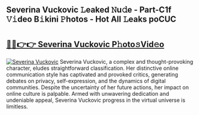 ## Severina Vuckovic 𝙻eaked 𝙽u𝚍e - Part-C1f 𝚅𝚒deo B𝚒kini 𝙿hotos - Hot All 𝙻eaks poCUC

# <h2><a href="http://ld0gzf1.urlbe.top/?page=Severina+Vuckovic">🔗🔗👉👉 Severina Vuckovic P𝚑oto𝚜Vid𝚎o</a></h2>

[![Severina Vuckovic](https://i.imgur.com/eBuTRDB.gif)](http://ld0gzf1.urlbe.top/?page=Severina+Vuckovic)
Severina Vuckovic, a complex and thought-provoking character, eludes straightforward classification. Her distinctive online communication style has captivated and provoked critics, generating debates on privacy, self-expression, and the dynamics of digital communities. Despite the uncertainty of her future actions, her impact on online culture is palpable. Armed with unwavering dedication and undeniable appeal, Severina Vuckovic progress in the virtual universe is limitless.
